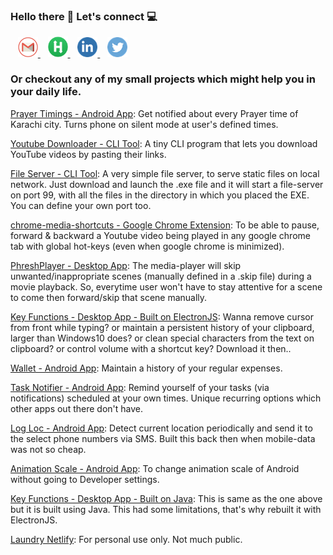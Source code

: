 ### Hello there 👋 Let's connect 💻

&nbsp;&nbsp;
<a href="mailto:moizhus123@gmail.com" title="moizhus123@gmail.com">
    <img width="32px"  src="https://raw.githubusercontent.com/abdulmoizhussain/abdulmoizhussain/main/socialicons/gmail.png" />
</a>
&nbsp;&nbsp;
<a href="https://www.hackerrank.com/abdulmoizhussain" target="__blank" title="HackerRank">
    <img width="32px"  src="https://raw.githubusercontent.com/abdulmoizhussain/abdulmoizhussain/main/socialicons/hackerrank.png" />
</a>
&nbsp;&nbsp;
<a href="https://www.linkedin.com/in/abdul-moiz-hussain/" target="__blank" title="LinkedIn">
    <img width="32px"  src="https://raw.githubusercontent.com/abdulmoizhussain/abdulmoizhussain/main/socialicons/linkedin.png" />
</a>
&nbsp;&nbsp;
<a href="https://twitter.com/abdulmoizhus" target="__blank" title="Twitter">
    <img width="32px"  src="https://raw.githubusercontent.com/abdulmoizhussain/abdulmoizhussain/main/socialicons/twitter.png" />
</a>

### Or checkout any of my small projects which might help you in your daily life.

[Prayer Timings - Android App](https://github.com/abdulmoizhussain/PrayerTimings): Get notified about every Prayer time of Karachi city. Turns phone on silent mode at user's defined times.

[Youtube Downloader - CLI Tool](https://github.com/abdulmoizhussain/youtube-downloader): A tiny CLI program that lets you download YouTube videos by pasting their links.

[File Server - CLI Tool](https://github.com/abdulmoizhussain/file-server): A very simple file server, to serve static files on local network. Just download and launch the .exe file and it will start a file-server on port 99, with all the files in the directory in which you placed the EXE. You can define your own port too.

[chrome-media-shortcuts - Google Chrome Extension](https://github.com/abdulmoizhussain/chrome-media-shortcuts): To be able to pause, forward & backward a Youtube video being played in any google chrome tab with global hot-keys (even when google chrome is minimized).

[PhreshPlayer - Desktop App](https://github.com/abdulmoizhussain/PhreshPlayer): The media-player will skip unwanted/inappropriate scenes (manually defined in a .skip file) during a movie playback. So, everytime user won't have to stay attentive for a scene to come then forward/skip that scene manually.

[Key Functions - Desktop App - Built on ElectronJS](https://github.com/abdulmoizhussain/key-functions-electron): Wanna remove cursor from front while typing? or maintain a persistent history of your clipboard, larger than Windows10 does? or clean special characters from the text on clipboard? or control volume with a shortcut key? Download it then..

[Wallet - Android App](https://github.com/abdulmoizhussain/Wallet): Maintain a history of your regular expenses.

[Task Notifier - Android App](https://github.com/abdulmoizhussain/task-notifier): Remind yourself of your tasks (via notifications) scheduled at your own times. Unique recurring options which other apps out there don't have.

[Log Loc - Android App](https://github.com/abdulmoizhussain/Log-Loc): Detect current location periodically and send it to the select phone numbers via SMS. Built this back then when mobile-data was not so cheap.

[Animation Scale - Android App](https://github.com/abdulmoizhussain/anim-scale): To change animation scale of Android without going to Developer settings.

[Key Functions - Desktop App - Built on Java](https://github.com/abdulmoizhussain/key-functions): This is same as the one above but it is built using Java. This had some limitations, that's why rebuilt it with ElectronJS.

[Laundry Netlify](https://github.com/abdulmoizhussain/laundry-netlify): For personal use only. Not much public.
<!--
**abdulmoizhussain/abdulmoizhussain** is a ✨ _special_ ✨ repository because its `README.md` (this file) appears on your GitHub profile.

Here are some ideas to get you started:

- 🔭 I’m currently working on ...
- 🌱 I’m currently learning ...
- 👯 I’m looking to collaborate on ...
- 🤔 I’m looking for help with ...
- 💬 Ask me about ...
- 📫 How to reach me: ...
- 😄 Pronouns: ...
- ⚡ Fun fact: ...
-->
